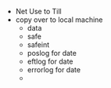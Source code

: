 - Net Use to Till
- copy over to local machine
	- data
	- safe
	- safeint
	- poslog for date
	- eftlog for date
	- errorlog for date
	-